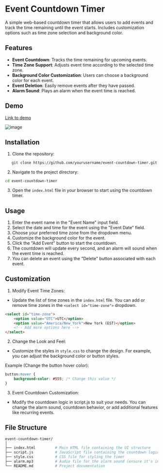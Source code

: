 # Event Countdown Timer

A simple web-based countdown timer that allows users to add events and track the time remaining until the event starts. Includes customization options such as time zone selection and background color.

## Features

- **Event Countdown**: Tracks the time remaining for upcoming events.
- **Time Zone Support**: Adjusts event time according to the selected time zone.
- **Background Color Customization**: Users can choose a background color for each event.
- **Event Deletion**: Easily remove events after they have passed.
- **Alarm Sound**: Plays an alarm when the event time is reached.

## Demo
[Link to demo](https://codepen.io/Shravan-Dalavi/pen/xxovaxK)


![image](https://github.com/user-attachments/assets/c0366035-45a7-426b-863f-0b5eaa393096)

## Installation

1. Clone the repository:
```bash
   git clone https://github.com/yourusername/event-countdown-timer.git
```
2. Navigate to the project directory:
```bash
cd event-countdown-timer
```
3. Open the `index.html` file in your browser to start using the countdown timer.

## Usage
1. Enter the event name in the "Event Name" input field.
2. Select the date and time for the event using the "Event Date" field.
3. Choose your preferred time zone from the dropdown menu.
4. Customize the background color for the event.
5. Click the "Add Event" button to start the countdown.
6. The countdown will update every second, and an alarm will sound when the event time is reached.
7. You can delete an event using the "Delete" button associated with each event.

## Customization

1. Modify Event Time Zones:
- Update the list of time zones in the `index.html` file. You can add or remove time zones in the `<select id="time-zone">` dropdown.
```html
<select id="time-zone">
    <option value="UTC">UTC</option>
    <option value="America/New_York">New York (EST)</option>
    <!-- Add more options here -->
</select>
```

2. Change the Look and Feel:

- Customize the styles in `style.css` to change the design. For example, you can adjust the background color or button styles.

Example (Change the button hover color):
```css
button:hover {
    background-color: #555; /* Change this value */
}
```
3. Event Countdown Customization:

- Modify the countdown logic in script.js to suit your needs. You can change the alarm sound, countdown behavior, or add additional features like recurring events.

## File Structure
```bash
event-countdown-timer/
│
├── index.html         # Main HTML file containing the UI structure
├── script.js          # JavaScript file containing the countdown logic
├── style.css          # CSS file for styling the timer
├── alarm.mp3          # Audio file for the alarm sound (ensure it's included)
└── README.md          # Project documentation

```
